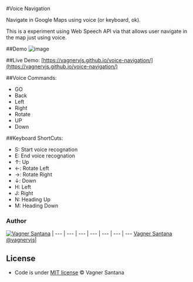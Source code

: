 #Voice Navigation

Navigate in Google Maps using voice (or keyboard, ok).

This is a experiment using Web Speech API via [<voice-elements>](https://github.com/zenorocha/voice-elements) that allows user navigate in the map just using voice.

##Demo
![image](http://f.cl.ly/items/2G2E031j2P1e3o3g3U0X/Screen%20Shot%202014-06-27%20at%2000.55.18.png)

##Live Demo:
[https://vagnervjs.github.io/voice-navigation/](https://vagnervjs.github.io/voice-navigation/)

##Voice Commands:
- GO
- Back
- Left
- Right
- Rotate
- UP
- Down

##Keyboard ShortCuts:
- S: Start voice recognation
- E: End voice recognation
- ↑: Up
- ←: Rotate Left
- →: Rotate Right
- ↓: Down
- H: Left
- J: Right
- N: Heading Up
- M: Heading Down

### Author

[![Vagner Santana](http://gravatar.com/avatar/d050e3a593aa5c49738028ade14606ed?s=70)](http://vagnersantana.com) |
--- | --- | --- | --- | --- | --- | ---
[Vagner Santana](http://vagnersantana.com)<br>[@vagnervjs](http://twitter.com/vagnervjs)|

## License

- Code is under [MIT license](http://vagnersantana.mit-license.org)  © Vagner Santana
